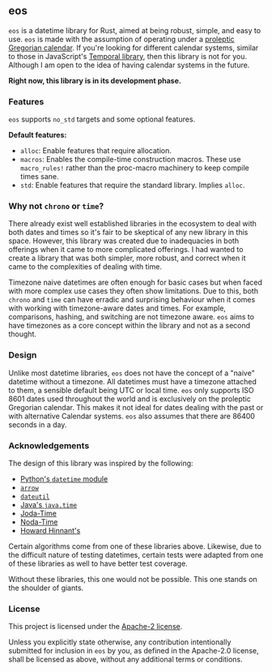 ## eos

`eos` is a datetime library for Rust, aimed at being robust, simple, and easy to use. `eos` is made with the assumption of operating under a [proleptic Gregorian calendar][greg-cal]. If you're looking for different calendar systems, similar to those in JavaScript's [Temporal library][temporal], then this library is not for you. Although I am open to the idea of having calendar systems in the future.

**Right now, this library is in its development phase.**

### Features

`eos` supports `no_std` targets and some optional features.

**Default features:**

- `alloc`: Enable features that require allocation.
- `macros`: Enables the compile-time construction macros. These use `macro_rules!` rather than the proc-macro machinery to keep compile times sane.
- `std`: Enable features that require the standard library. Implies `alloc`.

### Why not `chrono` or `time`?

There already exist well established libraries in the ecosystem to deal with both dates and times so it's fair to be skeptical of any new library in this space. However, this library was created due to inadequacies in both offerings when it came to more complicated offerings. I had wanted to create a library that was both simpler, more robust, and correct when it came to the complexities of dealing with time.

Timezone naive datetimes are often enough for basic cases but when faced with more complex use cases they often show limitations. Due to this, both `chrono` and `time` can have erradic and surprising behaviour when it comes with working with timezone-aware dates and times. For example, comparisons, hashing, and switching are not timezone aware. `eos` aims to have timezones as a core concept within the library and not as a second thought.

### Design

Unlike most datetime libraries, `eos` does not have the concept of a "naive" datetime without a timezone. All datetimes must have a timezone attached to them, a sensible default being UTC or local time. `eos` only supports ISO 8601 dates used throughout the world and is exclusively on the proleptic Gregorian calendar. This makes it not ideal for dates dealing with the past or with alternative Calendar systems. `eos` also assumes that there are 86400 seconds in a day.

### Acknowledgements

The design of this library was inspired by the following:

- [Python's `datetime` module][pydt]
- [`arrow`][pyarrow]
- [`dateutil`][dateutil]
- [Java's `java.time`][javadt]
- [Joda-Time][joda-time]
- [Noda-Time][noda-time]
- [Howard Hinnant's <date>][cpp-date]

Certain algorithms come from one of these libraries above. Likewise, due to the difficult nature of testing datetimes, certain tests were adapted from one of these libraries as well to have better test coverage.

Without these libraries, this one would not be possible. This one stands on the shoulder of giants.

### License

This project is licensed under the [Apache-2 license][apache].

Unless you explicitly state otherwise, any contribution intentionally submitted for inclusion in `eos` by you, as defined in the Apache-2.0 license, shall be licensed as above, without any additional terms or conditions.

[greg-cal]: https://en.wikipedia.org/wiki/Proleptic_Gregorian_calendar
[temporal]: https://github.com/tc39/proposal-temporal
[pydt]: https://docs.python.org/3/library/datetime.html
[javadt]: https://docs.oracle.com/javase/8/docs/api/java/time/package-summary.html
[joda-time]: https://www.joda.org/joda-time/
[noda-time]: https://nodatime.org
[cpp-date]: https://github.com/HowardHinnant/date
[pyarrow]: https://github.com/arrow-py/arrow
[dateutil]: https://github.com/dateutil/dateutil
[apache]: https://github.com/Rapptz/eos/blob/master/LICENSE
